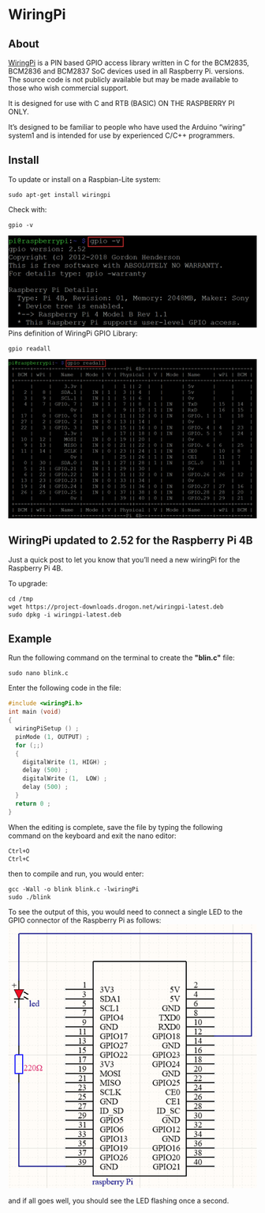 # WiringPi

## About
[WiringPi](http://wiringpi.com/) is a PIN based GPIO access library written in C for the BCM2835, BCM2836 and BCM2837 SoC devices used in all Raspberry Pi. versions. The source code is not publicly available but may be made available to those who wish commercial support.  

It is designed for use with C and RTB (BASIC) ON THE RASPBERRY PI ONLY.  

It’s designed to be familiar to people who have used the Arduino “wiring” system1 and is intended for use by experienced C/C++ programmers.  

## Install  
To update or install on a Raspbian-Lite system:  
```terminal
sudo apt-get install wiringpi
```

Check with:
```terminal
gpio -v
```
![Img](../../_static/raspberry/wiringpi/1img.png)  
Pins definition of WiringPi GPIO Library:  

```terminal
gpio readall
```
![Img](../../_static/raspberry/wiringpi/2img.png)  

## WiringPi updated to 2.52 for the Raspberry Pi 4B
Just a quick post to let you know that you’ll need a new wiringPi for the Raspberry Pi 4B.  

To upgrade:  
```terminal
cd /tmp
wget https://project-downloads.drogon.net/wiringpi-latest.deb
sudo dpkg -i wiringpi-latest.deb
```

## Example
Run the following command on the terminal to create the **"blin.c"** file:  
```terminal
sudo nano blink.c
```
Enter the following code in the file:  
```c
#include <wiringPi.h>
int main (void)
{
  wiringPiSetup () ;
  pinMode (1, OUTPUT) ;
  for (;;)
  {
    digitalWrite (1, HIGH) ; 
    delay (500) ;
    digitalWrite (1,  LOW) ; 
    delay (500) ;
  }
  return 0 ;
}
```
When the editing is complete, save the file by typing the following command on the keyboard and exit the nano editor:  
```terminal
Ctrl+O
Ctrl+C
```
then to compile and run, you would enter:  
```terminal
gcc -Wall -o blink blink.c -lwiringPi
sudo ./blink
```
To see the output of this, you would need to connect a single LED to the GPIO connector of the Raspberry Pi as follows:   
![Img](../../_static/raspberry/wiringpi/3img.png)

and if all goes well, you should see the LED flashing once a second.

